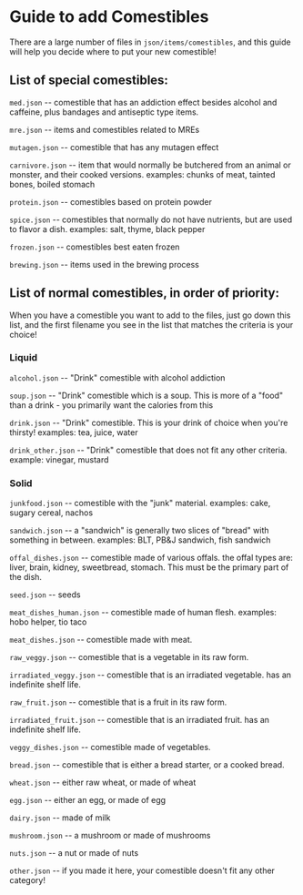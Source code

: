 # Guide to add Comestibles

There are a large number of files in `json/items/comestibles`, and this guide will help you decide
where to put your new comestible!

## List of special comestibles:

`med.json` -- comestible that has an addiction effect besides alcohol and caffeine, plus bandages
and antiseptic type items.

`mre.json` -- items and comestibles related to MREs

`mutagen.json` -- comestible that has any mutagen effect

`carnivore.json` -- item that would normally be butchered from an animal or monster, and their
cooked versions. examples: chunks of meat, tainted bones, boiled stomach

`protein.json` -- comestibles based on protein powder

`spice.json` -- comestibles that normally do not have nutrients, but are used to flavor a dish.
examples: salt, thyme, black pepper

`frozen.json` -- comestibles best eaten frozen

`brewing.json` -- items used in the brewing process

## List of normal comestibles, in order of priority:

When you have a comestible you want to add to the files, just go down this list, and the first
filename you see in the list that matches the criteria is your choice!

### Liquid

`alcohol.json` -- "Drink" comestible with alcohol addiction

`soup.json` -- "Drink" comestible which is a soup. This is more of a "food" than a drink - you
primarily want the calories from this

`drink.json` -- "Drink" comestible. This is your drink of choice when you're thirsty! examples: tea,
juice, water

`drink_other.json` -- "Drink" comestible that does not fit any other criteria. example: vinegar,
mustard

### Solid

`junkfood.json` -- comestible with the "junk" material. examples: cake, sugary cereal, nachos

`sandwich.json` -- a "sandwich" is generally two slices of "bread" with something in between.
examples: BLT, PB&J sandwich, fish sandwich

`offal_dishes.json` -- comestible made of various offals. the offal types are: liver, brain, kidney,
sweetbread, stomach. This must be the primary part of the dish.

`seed.json` -- seeds

`meat_dishes_human.json` -- comestible made of human flesh. examples: hobo helper, tio taco

`meat_dishes.json` -- comestible made with meat.

`raw_veggy.json` -- comestible that is a vegetable in its raw form.

`irradiated_veggy.json` -- comestible that is an irradiated vegetable. has an indefinite shelf life.

`raw_fruit.json` -- comestible that is a fruit in its raw form.

`irradiated_fruit.json` -- comestible that is an irradiated fruit. has an indefinite shelf life.

`veggy_dishes.json` -- comestible made of vegetables.

`bread.json` -- comestible that is either a bread starter, or a cooked bread.

`wheat.json` -- either raw wheat, or made of wheat

`egg.json` -- either an egg, or made of egg

`dairy.json` -- made of milk

`mushroom.json` -- a mushroom or made of mushrooms

`nuts.json` -- a nut or made of nuts

`other.json` -- if you made it here, your comestible doesn't fit any other category!
